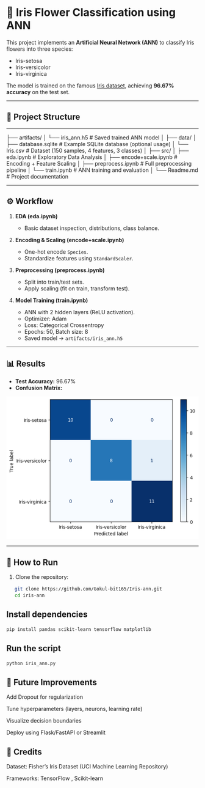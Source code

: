 # 🌸 Iris Flower Classification using ANN

This project implements an **Artificial Neural Network (ANN)** to classify Iris flowers into three species:
- Iris-setosa
- Iris-versicolor
- Iris-virginica  

The model is trained on the famous [Iris dataset](https://archive.ics.uci.edu/ml/datasets/iris), achieving **96.67% accuracy** on the test set.

---

## 📂 Project Structure
---
├── artifacts/
│ └── iris_ann.h5 # Saved trained ANN model
│
├── data/
│ ├── database.sqlite # Example SQLite database (optional usage)
│ └── Iris.csv # Dataset (150 samples, 4 features, 3 classes)
│
├── src/
│ ├── eda.ipynb # Exploratory Data Analysis
│ ├── encode+scale.ipynb # Encoding + Feature Scaling
│ ├── preprocess.ipynb # Full preprocessing pipeline
│ └── train.ipynb # ANN training and evaluation
│
└── Readme.md # Project documentation

---

## ⚙️ Workflow
1. **EDA (eda.ipynb)**  
   - Basic dataset inspection, distributions, class balance.  

2. **Encoding & Scaling (encode+scale.ipynb)**  
   - One-hot encode `Species`.  
   - Standardize features using `StandardScaler`.  

3. **Preprocessing (preprocess.ipynb)**  
   - Split into train/test sets.  
   - Apply scaling (fit on train, transform test).  

4. **Model Training (train.ipynb)**  
   - ANN with 2 hidden layers (ReLU activation).  
   - Optimizer: Adam  
   - Loss: Categorical Crossentropy  
   - Epochs: 50, Batch size: 8  
   - Saved model → `artifacts/iris_ann.h5`  

---

## 📊 Results
- **Test Accuracy:** 96.67%  
- **Confusion Matrix:**  

![Confusion Matrix](images/confusion_matrix.png)

---

## 🚀 How to Run
1. Clone the repository:
```bash
   git clone https://github.com/Gokul-bit165/Iris-ann.git
   cd iris-ann
```

## Install dependencies
```bash
pip install pandas scikit-learn tensorflow matplotlib
```
## Run the script
```bash
python iris_ann.py

```
## 📌 Future Improvements

Add Dropout for regularization

Tune hyperparameters (layers, neurons, learning rate)

Visualize decision boundaries

Deploy using Flask/FastAPI or Streamlit

## 🙌 Credits

Dataset: Fisher’s Iris Dataset (UCI Machine Learning Repository)

Frameworks: TensorFlow
, Scikit-learn